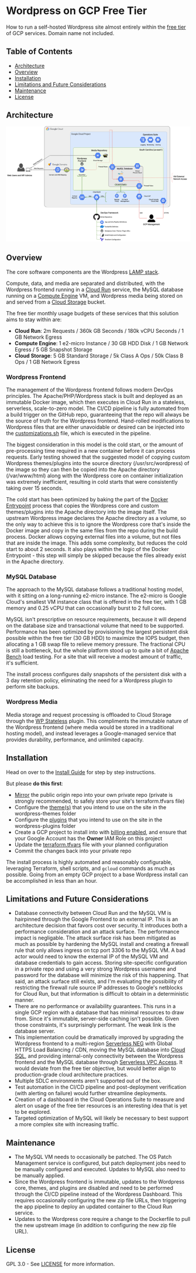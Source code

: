 # Wordpress on GCP Free Tier
How to run a self-hosted Wordpress site almost entirely within the [free tier](https://cloud.google.com/free#always-free-products_1) of GCP services. Domain name not included.


## Table of Contents
- [Architecture](#architecture)
- [Overview](#overview)
- [Installation](#installation)
- [Limitations and Future Considerations](#limitations-and-future-considerations)
- [Maintenance](#maintenance)
- [License](#license)


## Architecture
![Implementation Architecture](diagrams/Implementation_Architecture.png)


## Overview
The core software components are the Wordpress [LAMP stack](https://en.wikipedia.org/wiki/LAMP_(software_bundle)).

Compute, data, and media are separated and distributed, with the Wordpress frontend running in a [Cloud Run](https://cloud.google.com/run) service, the MySQL database running on a [Compute Engine](https://cloud.google.com/compute) VM, and Wordpress media being stored on and served from a [Cloud Storage](https://cloud.google.com/storage) bucket.

The free tier monthly usage budgets of these services that this solution aims to stay within are:
- **Cloud Run**: 2m Requests / 360k GB Seconds / 180k vCPU Seconds / 1 GB Network Egress
- **Compute Engine**: 1 e2-micro Instance / 30 GB HDD Disk / 1 GB Network Egress / 5 GB Snapshot Storage
- **Cloud Storage**: 5 GB Standard Storage / 5k Class A Ops / 50k Class B Ops / 1 GB Network Egress


### Wordpress Frontend
The management of the Wordpress frontend follows modern DevOps principles. The Apache/PHP/Wordpress stack is built and deployed as an immutable Docker image, which then executes in Cloud Run in a stateless, serverless, scale-to-zero model. The CI/CD pipeline is fully automated from a build trigger on the GitHub repo, guaranteeing that the repo will always be the source of truth for the Wordpress frontend. Hand-rolled modifications to Wordpress files that are either unavoidable or desired can be injected into the [customizations.sh](install/pipeline/customizations.sh) file, which is executed in the pipeline.

The biggest consideration in this model is the cold start, or the amount of pre-processing time required in a new container before it can process requests. Early testing showed that the suggested model of copying custom Wordpress themes/plugins into the source directory (/usr/src/wordpress) of the image so they can then be copied into the Apache directory (/var/www/html) along with the Wordpress core on container initialization was extremely inefficient, resulting in cold starts that were consistently taking over 15 seconds.

The cold start has been optimized by baking the part of the [Docker Entrypoint](https://github.com/docker-library/wordpress/blob/master/docker-entrypoint.sh) process that copies the Wordpress core and custom themes/plugins into the Apache directory into the image itself. The upstream Wordpress image declares the Apache directory as a volume, so the only way to achieve this is to ignore the Wordpress core that's inside the Docker image and copy in the same files from the repo during the build process. Docker allows copying external files into a volume, but not files that are inside the image. This adds some complexity, but reduces the cold start to about 2 seconds. It also plays within the logic of the Docker Entrypoint - this step will simply be skipped because the files already exist in the Apache directory.


### MySQL Database
The approach to the MySQL database follows a traditional hosting model, with it sitting on a long-running e2-micro instance. The e2-micro is Google Cloud's smallest VM instance class that is offered in the free tier, with 1 GB memory and 0.25 vCPU that can occasionally burst to 2 full cores.

MySQL isn't prescriptive on resource requirements, because it will depend on the database size and transactional volume that need to be supported. Performance has been optimized by provisioning the largest persistent disk possible within the free tier (30 GB HDD) to maximize the IOPS budget, then allocating a 1 GB swap file to relieve memory pressure. The fractional CPU is still a bottleneck, but the whole platform stood up to quite a bit of [Apache Bench](https://httpd.apache.org/docs/2.4/programs/ab.html) load testing. For a site that will receive a modest amount of traffic, it's sufficient.

The install process configures daily snapshots of the persistent disk with a 3 day retention policy, eliminating the need for a Wordpress plugin to perform site backups.


### Wordpress Media
Media storage and request processing is offloaded to Cloud Storage through the [WP Stateless](https://wordpress.org/plugins/wp-stateless/) plugin. This compliments the immutable nature of the Wordpress frontend (where media would be stored in a traditional hosting model), and instead leverages a Google-managed service that provides durability, performance, and unlimited capacity.


## Installation
Head on over to the [Install Guide](INSTALL.md) for step by step instructions.

But please **do this first**:
- [Mirror](https://docs.github.com/en/github/creating-cloning-and-archiving-repositories/duplicating-a-repository) the public origin repo into your own private repo (private is strongly recommended, to safely store your site's terraform.tfvars file)
- Configure the [theme(s)](https://wordpress.org/themes/) that you intend to use on the site in the wordpress-themes folder
- Configure the [plugins](https://wordpress.org/plugins/) that you intend to use on the site in the wordpress-plugins folder
- Create a GCP project to install into with [billing enabled](https://cloud.google.com/billing/docs/how-to/modify-project), and ensure that your Google Account has the **Owner** IAM Role on this project
- Update the [terraform.tfvars](terraform/terraform.tfvars) file with your planned configuration
- Commit the changes back into your private repo

The install process is highly automated and reasonably configurable, leveraging Terraform, shell scripts, and `gcloud` commands as much as possible. Going from an empty GCP project to a base Wordpress install can be accomplished in less than an hour.


## Limitations and Future Considerations
- Database connectivity between Cloud Run and the MySQL VM is hairpinned through the Google Frontend to an external IP. This is an architecture decision that favors cost over security. It introduces both a performance consideration and an attack surface. The performance impact is negligable. The attack surface risk has been mitigated as much as possible by hardening the MySQL install and creating a firewall rule that only allows ingress on tcp port 3306 to the MySQL VM. A bad actor would need to know the external IP of the MySQL VM and database credentials to gain access. Storing site-specific configuration in a private repo and using a very strong Wordpress username and password for the database will minimize the risk of this happening. That said, an attack surface still exists, and I'm evaluating the possibility of restricting the firewall rule source IP addresses to Google's netblocks for Cloud Run, but that information is difficult to obtain in a deterministic manner.
- There are no performance or availability guarantees. This runs in a single GCP region with a database that has minimal resources to draw from. Since it's immutable, server-side caching isn't possible. Given those constraints, it's surprisingly performant. The weak link is the database server.
- This implementation could be dramatically improved by upgrading the Wordpress frontend to a multi-region [Serverless NEG](https://cloud.google.com/load-balancing/docs/negs/setting-up-serverless-negs) with Global HTTPS Load Balancing / CDN, moving the MySQL database into [Cloud SQL](https://cloud.google.com/sql/docs/mysql), and providing internal-only connectivity between the Wordpress frontend and the MySQL database through [Serverless VPC Access](https://cloud.google.com/vpc/docs/configure-serverless-vpc-access). It would deviate from the free tier objective, but would better align to production-grade cloud architecture practices.
- Multiple SDLC environments aren't supported out of the box.
- Test automation in the CI/CD pipeline and post-deployment verification (with alerting on failure) would further streamline deployments.
- Creation of a dashboard in the Cloud Operations Suite to measure and alert on usage of the free tier resources is an interesting idea that is yet to be explored.
- Targeted optimization of MySQL will likely be necessary to best support a more complex site with increasing traffic.


## Maintenance
- The MySQL VM needs to occasionally be patched. The OS Patch Management service is configured, but patch deployment jobs need to be manually configured and executed. Updates to MySQL also need to be manually applied.
- Since the Wordpress frontend is immutable, updates to the Wordpress core, themes, and plugins are disabled and need to be performed through the CI/CD pipeline instead of the Wordpress Dashboard. This requires occasionally configuring the new zip file URLs, then triggering the app pipeline to deploy an updated container to the Cloud Run service.
- Updates to the Wordpress core require a change to the Dockerfile to pull the new upstream image (in addition to configuring the new zip file URL).


## License
GPL 3.0 - See [LICENSE](LICENSE) for more information.
